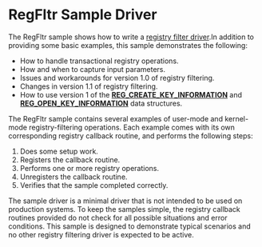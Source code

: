 <!---
    name: RegFltr Sample Driver
    platform: WDM
    language: cpp
    category: General
    description: Demonstrates how to write a registry filter driver. 
    samplefwlink: https://go.microsoft.com/fwlink/p/?LinkId=617720
--->


RegFltr Sample Driver
=====================

The RegFltr sample shows how to write a [registry filter driver](https://msdn.microsoft.com/en-us/library/windows/hardware/ff545879).In addition to providing some basic examples, this sample demonstrates the following:

-   How to handle transactional registry operations.
-   How and when to capture input parameters.
-   Issues and workarounds for version 1.0 of registry filtering.
-   Changes in version 1.1 of registry filtering.
-   How to use version 1 of the [**REG\_CREATE\_KEY\_INFORMATION**](https://msdn.microsoft.com/en-us/library/windows/hardware/ff560920) and [**REG\_OPEN\_KEY\_INFORMATION**](https://msdn.microsoft.com/en-us/library/windows/hardware/ff560957) data structures.

The RegFltr sample contains several examples of user-mode and kernel-mode registry-filtering operations. Each example comes with its own corresponding registry callback routine, and performs the following steps:

1.  Does some setup work.
2.  Registers the callback routine.
3.  Performs one or more registry operations.
4.  Unregisters the callback routine.
5.  Verifies that the sample completed correctly.

The sample driver is a minimal driver that is not intended to be used on production systems. To keep the samples simple, the registry callback routines provided do not check for all possible situations and error conditions. This sample is designed to demonstrate typical scenarios and no other registry filtering driver is expected to be active.

